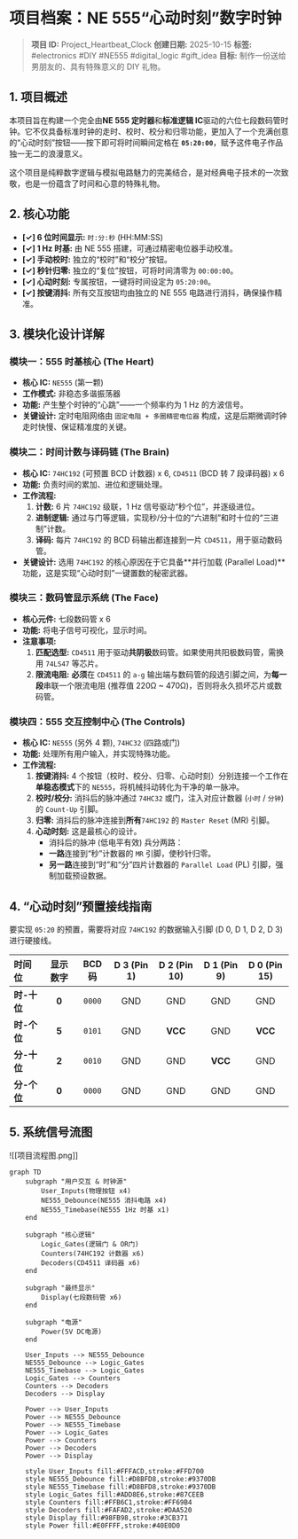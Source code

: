 # 项目档案：NE 555“心动时刻”数字时钟

> **项目 ID:** Project_Heartbeat_Clock
> **创建日期:** 2025-10-15
> **标签:** #electronics #DIY #NE555 #digital_logic #gift_idea
> **目标:** 制作一份送给男朋友的、具有特殊意义的 DIY 礼物。

## 1. 项目概述

本项目旨在构建一个完全由**NE 555 定时器**和**标准逻辑 IC**驱动的六位七段数码管时钟。它不仅具备标准时钟的走时、校时、校分和归零功能，更加入了一个充满创意的“心动时刻”按钮——按下即可将时间瞬间定格在 **`05:20:00`**，赋予这件电子作品独一无二的浪漫意义。

这个项目是纯粹数字逻辑与模拟电路魅力的完美结合，是对经典电子技术的一次致敬，也是一份蕴含了时间和心意的特殊礼物。

## 2. 核心功能

- **[✓] 6 位时间显示:** `时:分:秒` (HH:MM:SS)
- **[✓] 1 Hz 时基:** 由 NE 555 搭建，可通过精密电位器手动校准。
- **[✓] 手动校时:** 独立的“校时”和“校分”按钮。
- **[✓] 秒针归零:** 独立的“复位”按钮，可将时间清零为 `00:00:00`。
- **[✓] 心动时刻:** 专属按钮，一键将时间设定为 `05:20:00`。
- **[✓] 按键消抖:** 所有交互按钮均由独立的 NE 555 电路进行消抖，确保操作精准。

## 3. 模块化设计详解

### 模块一：555 时基核心 (The Heart)

- **核心 IC:** `NE555` (第一颗)
- **工作模式:** 非稳态多谐振荡器
- **功能:** 产生整个时钟的“心跳”——一个频率约为 1 Hz 的方波信号。
- **关键设计:** 定时电阻网络由 `固定电阻 + 多圈精密电位器` 构成，这是后期微调时钟走时快慢、保证精准度的关键。

### 模块二：时间计数与译码链 (The Brain)

- **核心 IC:** `74HC192` (可预置 BCD 计数器) x 6, `CD4511` (BCD 转 7 段译码器) x 6
- **功能:** 负责时间的累加、进位和逻辑处理。
- **工作流程:**
    1.  **计数:** 6 片 `74HC192` 级联，1 Hz 信号驱动“秒个位”，并逐级进位。
    2.  **进制逻辑:** 通过与门等逻辑，实现秒/分十位的“六进制”和时十位的“三进制”计数。
    3.  **译码:** 每片 `74HC192` 的 BCD 码输出都连接到一片 `CD4511`，用于驱动数码管。
- **关键设计:** 选用 `74HC192` 的核心原因在于它具备**并行加载 (Parallel Load)**功能，这是实现“心动时刻”一键置数的秘密武器。

### 模块三：数码管显示系统 (The Face)

- **核心元件:** 七段数码管 x 6
- **功能:** 将电子信号可视化，显示时间。
- **注意事项:**
    1.  **匹配选型:** `CD4511` 用于驱动**共阴极**数码管。如果使用共阳极数码管，需换用 `74LS47` 等芯片。
    2.  **限流电阻:** **必须**在 `CD4511` 的 `a-g` 输出端与数码管的段选引脚之间，为**每一段**串联一个限流电阻 (推荐值 220Ω ~ 470Ω)，否则将永久损坏芯片或数码管。

### 模块四：555 交互控制中心 (The Controls)

- **核心 IC:** `NE555` (另外 4 颗), `74HC32` (四路或门)
- **功能:** 处理所有用户输入，并实现特殊功能。
- **工作流程:**
    1.  **按键消抖:** 4 个按钮（校时、校分、归零、心动时刻）分别连接一个工作在**单稳态模式**下的 `NE555`，将机械抖动转化为干净的单一脉冲。
    2.  **校时/校分:** 消抖后的脉冲通过 `74HC32` 或门，注入对应计数器 (`小时` / `分钟`) 的 `Count-Up` 引脚。
    3.  **归零:** 消抖后的脉冲连接到**所有**`74HC192` 的 `Master Reset` (MR) 引脚。
    4.  **心动时刻:** 这是最核心的设计。
        - 消抖后的脉冲 (低电平有效) 兵分两路：
        - **一路**连接到“秒”计数器的 `MR` 引脚，使秒针归零。
        - **另一路**连接到“时”和“分”四片计数器的 `Parallel Load` (PL) 引脚，强制加载预设数据。

## 4. “心动时刻”预置接线指南

要实现 `05:20` 的预置，需要将对应 `74HC192` 的数据输入引脚 (D 0, D 1, D 2, D 3) 进行硬接线。

| 时间位 | 显示数字 | BCD 码 | D 3 (Pin 1) | D 2 (Pin 10) | D 1 (Pin 9) | D 0 (Pin 15) |
| :--- | :---: | :---: | :---: | :---: | :---: | :---: |
| **时-十位** | **0** | `0000` | GND | GND | GND | GND |
| **时-个位** | **5** | `0101` | GND | **VCC** | GND | **VCC** |
| **分-十位** | **2** | `0010` | GND | GND | **VCC** | GND |
| **分-个位** | **0** | `0000` | GND | GND | GND | GND |

## 5. 系统信号流图

![[项目流程图.png]]
```mermaid
graph TD
    subgraph "用户交互 & 时钟源"
        User_Inputs(物理按钮 x4)
        NE555_Debounce(NE555 消抖电路 x4)
        NE555_Timebase(NE555 1Hz 时基 x1)
    end

    subgraph "核心逻辑"
        Logic_Gates(逻辑门 & OR门)
        Counters(74HC192 计数器 x6)
        Decoders(CD4511 译码器 x6)
    end

    subgraph "最终显示"
        Display(七段数码管 x6)
    end

    subgraph "电源"
        Power(5V DC电源)
    end

    User_Inputs --> NE555_Debounce
    NE555_Debounce --> Logic_Gates
    NE555_Timebase --> Logic_Gates
    Logic_Gates --> Counters
    Counters --> Decoders
    Decoders --> Display

    Power --> User_Inputs
    Power --> NE555_Debounce
    Power --> NE555_Timebase
    Power --> Logic_Gates
    Power --> Counters
    Power --> Decoders
    Power --> Display

    style User_Inputs fill:#FFFACD,stroke:#FFD700
    style NE555_Debounce fill:#D8BFD8,stroke:#9370DB
    style NE555_Timebase fill:#D8BFD8,stroke:#9370DB
    style Logic_Gates fill:#ADD8E6,stroke:#87CEEB
    style Counters fill:#FFB6C1,stroke:#FF69B4
    style Decoders fill:#FAFAD2,stroke:#DAA520
    style Display fill:#98FB98,stroke:#3CB371
    style Power fill:#E0FFFF,stroke:#40E0D0
```

